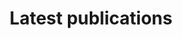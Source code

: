 ---
widget: pages

# This file represents a page section.
headless: true

# Order that this section appears on the page.
weight: 50

title: Latest publications
# subtitle: 'See also my [Google Scholar](https://scholar.google.com/citations?user=jxApK7gAAAAJ&hl=en).'

content:
# Filter on criteria
filters:
    folders:
    - publication
    tag: ''
    category: ''
    publication_type: ''
    author: ''
    exclude_featured: false
    exclude_future: false
    exclude_past: false
# Choose how many pages you would like to display (0 = all pages)
count: 0
# Choose how many pages you would like to offset by
offset: 0
# Page order: descending (desc) or ascending (asc) date.
order: desc
design:
# Choose a view for the listings:
view: citation
columns: '2'
---